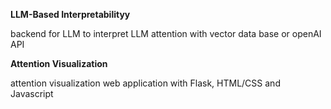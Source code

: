 **LLM-Based Interpretabilityy**

backend for LLM to interpret LLM attention with vector data base or openAI API



**Attention Visualization**

attention visualization web application with Flask, HTML/CSS and Javascript
